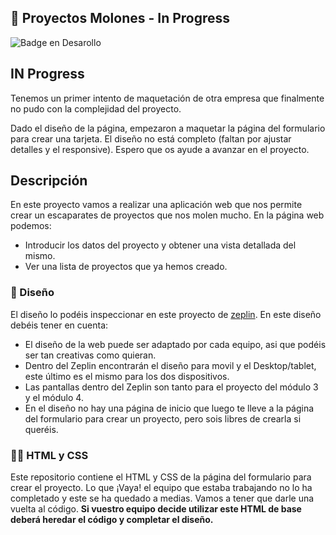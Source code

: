 ## :construction: Proyectos Molones - In Progress

![Badge en Desarollo](https://img.shields.io/badge/STATUS-IN%20PROGRESS-green)


## IN Progress
Tenemos un primer intento de maquetación de otra empresa que finalmente no pudo con la complejidad del proyecto.

Dado el diseño de la página, empezaron a maquetar la página del formulario para crear una tarjeta. El diseño no está completo (faltan por ajustar detalles y el responsive). Espero que os ayude a avanzar en el proyecto.

## Descripción

En este proyecto vamos a realizar una aplicación web que nos permite crear un escaparates de proyectos que nos molen mucho. En la página web podemos:
-  Introducir los datos del proyecto y obtener una vista detallada del mismo.
-  Ver una lista de proyectos que ya hemos creado.

### :hammer: Diseño

El diseño lo podéis inspeccionar en este proyecto de [zeplin](https://zpl.io/DlrJNMl). En este diseño debéis tener en cuenta:

- El diseño de la web puede ser adaptado por cada equipo, asi que podéis ser tan creativas como quieran.
- Dentro del Zeplin encontrarán el diseño para movil y el Desktop/tablet, este último es el mismo para los dos dispositivos.
- Las pantallas dentro del Zeplin son tanto para el proyecto del módulo 3 y el módulo 4.
- En el diseño no hay una página de inicio que luego te lleve a la página del formulario para crear un proyecto, pero sois libres de crearla si queréis.

### :woman_technologist: HTML y CSS

Este repositorio contiene el HTML y CSS de la página del formulario para crear el proyecto. Lo que ¡Vaya! el equipo que estaba trabajando no lo ha completado y este se ha quedado a medias. Vamos a tener que darle una vuelta al código. **Si vuestro equipo decide utilizar este HTML de base deberá heredar el código y completar el diseño.**
